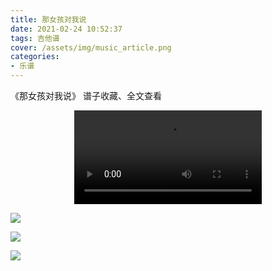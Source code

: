 ```yaml
---
title: 那女孩对我说
date: 2021-02-24 10:52:37
tags: 吉他谱
cover: /assets/img/music_article.png
categories: 
- 乐谱
---
```

《那女孩对我说》
谱子收藏、全文查看<!--more-->

<video src="https://files.yournotes.cn/video/%E9%82%A3%E5%A5%B3%E5%AD%A9%E5%AF%B9%E6%88%91%E8%AF%B4.mp4" controls="controls" autoplay="autoplay" style="max-width:100%;display:block;margin-left:auto;margin-right:auto;">您的浏览器不支持视频标签</video>

![](https://gitee.com/Jasper-zh/blogImage/raw/master/%E9%82%A3%E5%A5%B3%E5%AD%A9%E5%AF%B9%E6%88%91%E8%AF%B4%EF%BC%88%E5%90%89%E4%BB%96%E8%B0%B1%EF%BC%89/%E9%82%A3%E5%A5%B3%E5%AD%A9%E5%AF%B9%E6%88%91%E8%AF%B41.webp)

![](https://gitee.com/Jasper-zh/blogImage/raw/master/%E9%82%A3%E5%A5%B3%E5%AD%A9%E5%AF%B9%E6%88%91%E8%AF%B4%EF%BC%88%E5%90%89%E4%BB%96%E8%B0%B1%EF%BC%89/%E9%82%A3%E5%A5%B3%E5%AD%A9%E5%AF%B9%E6%88%91%E8%AF%B42.webp)

![](https://gitee.com/Jasper-zh/blogImage/raw/master/%E9%82%A3%E5%A5%B3%E5%AD%A9%E5%AF%B9%E6%88%91%E8%AF%B4%EF%BC%88%E5%90%89%E4%BB%96%E8%B0%B1%EF%BC%89/%E9%82%A3%E5%A5%B3%E5%AD%A9%E5%AF%B9%E6%88%91%E8%AF%B43.webp)